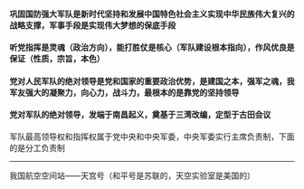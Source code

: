 #### **巩固国防强大军队**是新时代坚持和发展中国特色社会主义实现中华民族伟大复兴的**战略支撑**，军事手段是实现伟大梦想的保底手段

#### 听党指挥是灵魂（政治方向），能打胜仗是核心（军队建设根本指向），作风优良是保证（性质，宗旨，本色）

#### 党对人民军队的绝对领导是党和国家的重要政治优势，是建国之本，强军之魂，我军友强大的凝聚力，向心力，战斗力，最根本的是靠党的坚持领导

#### 党对军队的绝对领导，发端于南昌起义，奠基于三湾改编，定型于古田会议

军队最高领导权和指挥权属于党中央和中央军委，中央军委实行主席负责制，下面的是分工负责制



----

我国航空空间站——天宫号（和平号是苏联的，天空实验室是美国的）